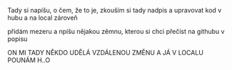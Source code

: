 Tady si napíšu, o čem, že to je, zkouším si tady nadpis a upravovat kod v hubu a na local zároveň

přidám mezeru a npíšu nějakou zěmnu, kterou si chci přečíst na githubu v popisu

ON MI TADY NĚKDO UDĚLÁ VZDÁLENOU ZMĚNU A JÁ V LOCALU POUNÁM H..O
